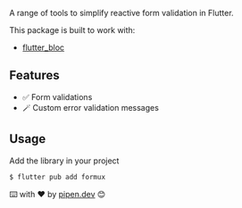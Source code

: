 A range of tools to simplify reactive form validation in Flutter.

This package is built to work with:

- [flutter_bloc](https://pub.dev/packages/flutter_bloc)

## Features

- ✅ Form validations
- 🪄 Custom error validation messages

## Usage

Add the library in your project

```console
$ flutter pub add formux
```

⌨️ with ❤️ by [pipen.dev](https://pipen.dev) 😊
